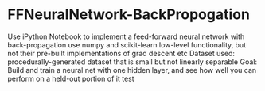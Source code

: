 # FFNeuralNetwork-BackPropogation

Use iPython Notebook to implement a feed-forward neural network with back-propagation
use numpy and scikit-learn low-level functionality, but not their pre-built implementations of grad descent etc
Dataset used: procedurally-generated dataset that is small but not linearly separable
Goal: Build and train a neural net with one hidden layer, and see how well you can perform on a held-out portion of it
test
